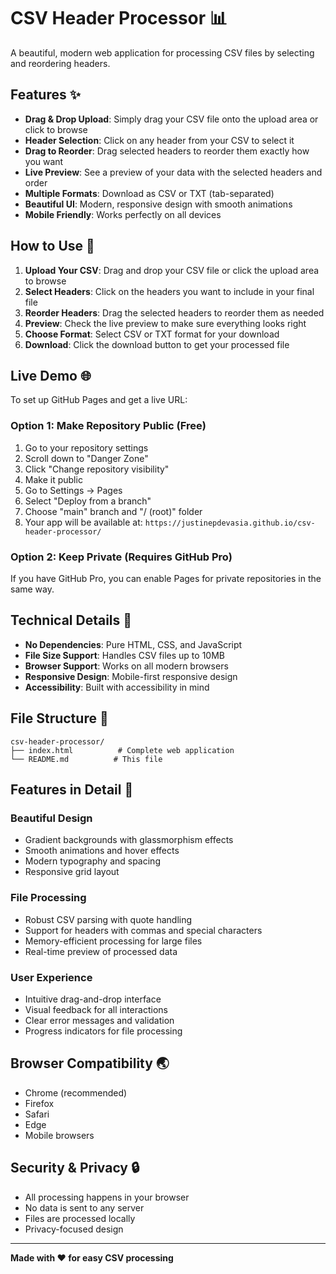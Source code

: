 # CSV Header Processor 📊

A beautiful, modern web application for processing CSV files by selecting and reordering headers.

## Features ✨

- **Drag & Drop Upload**: Simply drag your CSV file onto the upload area or click to browse
- **Header Selection**: Click on any header from your CSV to select it
- **Drag to Reorder**: Drag selected headers to reorder them exactly how you want
- **Live Preview**: See a preview of your data with the selected headers and order
- **Multiple Formats**: Download as CSV or TXT (tab-separated)
- **Beautiful UI**: Modern, responsive design with smooth animations
- **Mobile Friendly**: Works perfectly on all devices

## How to Use 🚀

1. **Upload Your CSV**: Drag and drop your CSV file or click the upload area to browse
2. **Select Headers**: Click on the headers you want to include in your final file
3. **Reorder Headers**: Drag the selected headers to reorder them as needed
4. **Preview**: Check the live preview to make sure everything looks right
5. **Choose Format**: Select CSV or TXT format for your download
6. **Download**: Click the download button to get your processed file

## Live Demo 🌐

To set up GitHub Pages and get a live URL:

### Option 1: Make Repository Public (Free)
1. Go to your repository settings
2. Scroll down to "Danger Zone"
3. Click "Change repository visibility"
4. Make it public
5. Go to Settings → Pages
6. Select "Deploy from a branch"
7. Choose "main" branch and "/ (root)" folder
8. Your app will be available at: `https://justinepdevasia.github.io/csv-header-processor/`

### Option 2: Keep Private (Requires GitHub Pro)
If you have GitHub Pro, you can enable Pages for private repositories in the same way.

## Technical Details 🔧

- **No Dependencies**: Pure HTML, CSS, and JavaScript
- **File Size Support**: Handles CSV files up to 10MB
- **Browser Support**: Works on all modern browsers
- **Responsive Design**: Mobile-first responsive design
- **Accessibility**: Built with accessibility in mind

## File Structure 📁

```
csv-header-processor/
├── index.html          # Complete web application
└── README.md          # This file
```

## Features in Detail 🎯

### Beautiful Design
- Gradient backgrounds with glassmorphism effects
- Smooth animations and hover effects
- Modern typography and spacing
- Responsive grid layout

### File Processing
- Robust CSV parsing with quote handling
- Support for headers with commas and special characters
- Memory-efficient processing for large files
- Real-time preview of processed data

### User Experience
- Intuitive drag-and-drop interface
- Visual feedback for all interactions
- Clear error messages and validation
- Progress indicators for file processing

## Browser Compatibility 🌏

- Chrome (recommended)
- Firefox
- Safari
- Edge
- Mobile browsers

## Security & Privacy 🔒

- All processing happens in your browser
- No data is sent to any server
- Files are processed locally
- Privacy-focused design

---

**Made with ❤️ for easy CSV processing**